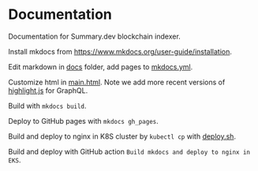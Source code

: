 # Documentation

Documentation for Summary.dev blockchain indexer.

Install mkdocs from https://www.mkdocs.org/user-guide/installation.

Edit markdown in [docs](docs) folder, add pages to [mkdocs.yml](mkdocs.yml).

Customize html in [main.html](custom_theme/main.html). Note we add more recent versions of [highlight.js](https://highlightjs.org) for GraphQL.

Build with `mkdocs build`.

Deploy to GitHub pages with `mkdocs gh_pages`.

Build and deploy to nginx in K8S cluster by `kubectl cp` with [deploy.sh](deploy.sh).

Build and deploy with GitHub action `Build mkdocs and deploy to nginx in EKS`.
